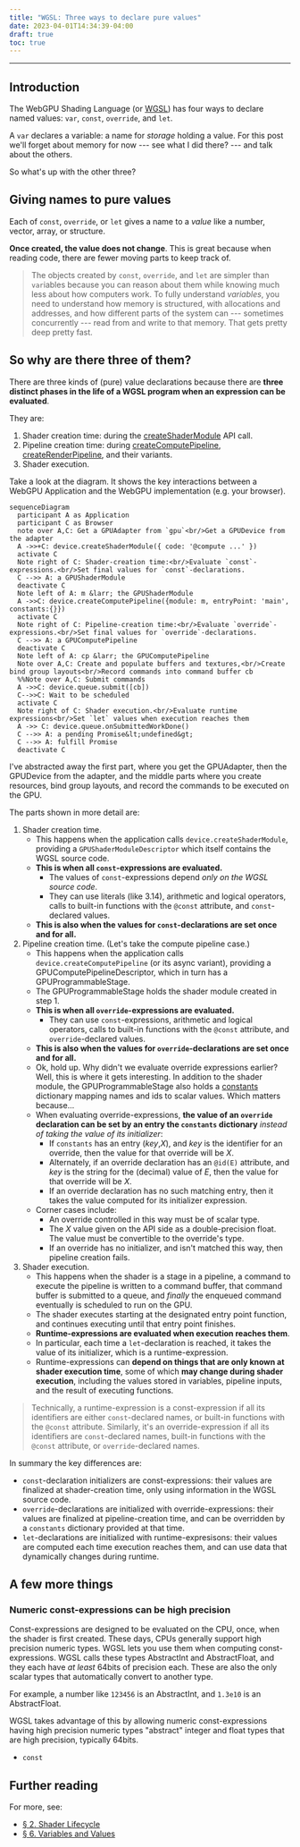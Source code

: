 ```yaml
---
title: "WGSL: Three ways to declare pure values"
date: 2023-04-01T14:34:39-04:00
draft: true
toc: true
---
```


-----
## Introduction

The WebGPU Shading Language (or [WGSL](w3.org/TR/WGSL))
has four ways to declare named values: `var`, `const`, `override`, and `let`.

A `var` declares a variable: a name for *storage* holding a value.
For this post we'll forget about memory for now
--- see what I did there? --- and talk about the others.

So what's up with the other three?

## Giving names to pure values

Each of `const`, `override`, or `let` gives a name to a *value* like a number, vector, array,
or structure.

**Once created, the value does not change**.
This is great because when reading code, there are fewer moving parts to keep track of.

>The objects created by `const`, `override`, and `let` are simpler
than `var`iables because you can reason about them while knowing
much less about how computers work.
To fully understand *variables*, you need to understand how memory is structured, with allocations
and addresses, and how different parts of the system can --- sometimes concurrently ---
read from and write to that memory.
That gets pretty deep pretty fast.

## So why are there three of them?

There are three kinds of (pure) value declarations because there are
**three distinct phases in the life of a WGSL program when an expression can be evaluated**.

They are:

1. Shader creation time: during the [createShaderModule](https://www.w3.org/TR/webgpu/#dom-gpudevice-createshadermodule) API call.
1. Pipeline creation time: during
     [createComputePipeline](https://www.w3.org/TR/webgpu/#dom-gpudevice-createrenderpipeline),
     [createRenderPipeline](https://www.w3.org/TR/webgpu/#dom-gpudevice-createcomputepipeline),
     and their variants.
1. Shader execution.

Take a look at the diagram.
It shows the key interactions between a WebGPU Application and the WebGPU implementation (e.g. your browser).

```mermaid
sequenceDiagram
  participant A as Application
  participant C as Browser
  note over A,C: Get a GPUAdapter from `gpu`<br/>Get a GPUDevice from the adapter
  A ->>+C: device.createShaderModule({ code: '@compute ...' })
  activate C
  Note right of C: Shader-creation time:<br/>Evaluate `const`-expressions.<br/>Set final values for `const`-declarations.
  C -->> A: a GPUShaderModule
  deactivate C
  Note left of A: m &larr; the GPUShaderModule
  A ->>C: device.createComputePipeline({module: m, entryPoint: 'main', constants:{}})
  activate C
  Note right of C: Pipeline-creation time:<br/>Evaluate `override`-expressions.<br/>Set final values for `override`-declarations.
  C -->> A: a GPUComputePipeline
  deactivate C
  Note left of A: cp &larr; the GPUComputePipeline
  Note over A,C: Create and populate buffers and textures,<br/>Create bind group layouts<br/>Record commands into command buffer cb
  %%Note over A,C: Submit commands
  A ->>C: device.queue.submit([cb])
  C-->>C: Wait to be scheduled
  activate C
  Note right of C: Shader execution.<br/>Evaluate runtime expressions<br/>Set `let` values when execution reaches them
  A ->> C: device.queue.onSubmittedWorkDone()
  C -->> A: a pending Promise&lt;undefined&gt;
  C -->> A: fulfill Promise
  deactivate C
```

I've abstracted away the first part, where you get the GPUAdapter, then the GPUDevice from the adapter, and the middle parts where you create resources, bind group layouts, and record the commands to
be executed on the GPU.

The parts shown in more detail are:

1. Shader creation time.
    * This happens when the application calls `device.createShaderModule`, providing
       a `GPUShaderModuleDescriptor` which itself contains the WGSL source code.
    * **This is when all `const`-expressions are evaluated.**
         * The values of `const`-expressions depend *only on the WGSL source code*.
         * They can use literals (like 3.14), arithmetic and logical operators,
             calls to built-in functions with the `@const` attribute, and
             `const`-declared values.
    * **This is also when the values for `const`-declarations
               are set once and for all.**
2. Pipeline creation time.  (Let's take the compute pipeline case.)
    * This happens when the application calls `device.createComputePipeline` (or its async variant),
      providing a GPUComputePipelineDescriptor, which in turn has a GPUProgrammableStage.
    * The GPUProgrammableStage holds the shader module created in step 1.
    * **This is when all `override`-expressions are evaluated.**
         * They can use `const`-expressions, arithmetic and logical operators,
             calls to built-in functions with the `@const` attribute, and
             `override`-declared values.
    * **This is also when the values for `override`-declarations
               are set once and for all.**
    * Ok, hold up.  Why didn't we evaluate override expressions earlier?
      Well, this is where it gets interesting.
      In addition to the shader module, the GPUProgrammableStage also holds a
      [constants](https://www.w3.org/TR/webgpu/#dom-gpuprogrammablestage-constants) dictionary
      mapping names and ids to scalar values. Which matters because...
    * When evaluating override-expressions, **the value of an `override` declaration can be
      set by an entry the `constants` dictionary** *instead of taking the value of its initializer*:
         * If `constants` has an entry (*key*,*X*), and *key* is
           the identifier for an override, then the value for that override will be *X*.
         * Alternately, if an override declaration has an `@id(E)` attribute, and *key* is the string
           for the (decimal) value of *E*, then the value for that override will be *X*.
         * If an override declaration has no such matching entry,
           then it takes the value computed for its initializer expression.
    * Corner cases include:
         * An override controlled in this way must be of scalar type.
         * The *X* value given on the API side as a double-precision float.
            The value must be convertible to the override's type.
         * If an override has no initializer, and isn't matched this way, then pipeline creation fails.
3. Shader execution.
    * This happens when the shader is a stage in a pipeline, a command to execute the pipeline
       is written to a command buffer, that command buffer is submitted to a queue,
       and *finally* the enqueued command eventually is scheduled to run on the GPU.
    *  The shader executes starting at the designated entry point function, and continues executing
       until that entry point finishes.
    * **Runtime-expressions are evaluated when execution reaches them**.
    * In particular, each time a `let`-declaration is reached, it takes the value of its initializer,
       which is a runtime-expression.
    * Runtime-expressions can **depend on things that are only known at shader execution time**,
         some of which **may change during shader execution**, including
         the values stored in variables, pipeline inputs, and the result of executing functions.

> Technically, a runtime-expression is a const-expression if all its identifiers are either
`const`-declared names, or built-in functions with the `@const` attribute.
Similarly, it's an override-expression if all its identifiers are
`const`-declared names, built-in functions with the `@const` attribute, or `override`-declared names.

In summary the key differences are:

* `const`-declaration initializers are const-expressions:
    their values are finalized at shader-creation time, only using information in the WGSL source code.
* `override`-declarations are initialized with override-expressions:
    their values are finalized at pipeline-creation time, and can be overridden
    by a `constants` dictionary provided at that time.
* `let`-declarations are initialized with runtime-expresisons:
    their values are computed each time execution reaches them, and can use data that dynamically
    changes during runtime.

## A few more things

### Numeric const-expressions can be high precision

Const-expressions are designed to be evaluated on the CPU, once, when the shader is first created.
These days, CPUs generally support high precision numeric types.
WGSL lets you use them when computing const-expressions.
WGSL calls these types AbstractInt and AbstractFloat, and they each have *at least*
64bits of precision each.
These are also the only scalar types that automatically convert to another type.

For example, a number like `123456` is an AbstractInt, and `1.3e10` is an AbstractFloat.

WGSL takes advantage of this by allowing numeric const-expressions
having high precision numeric types
"abstract" integer and float types that are high precision,
typically 64bits.


* `const`

<!--
%%   rect aliceblue
%%      Note over A,C: Record commands to run the compute shader
%%      A ->>C: device.createCommandEncoder(...)
%%      C ->A: a GPUCommandEncoder
%%      Note left of A: ce &larr; the GPUCommandEncoder
%%      A ->C: ce.beginComputePass(...)
%%      C ->A: a GPUComputePassEncoder
%%      Note left of A: cpe &larr; the GPUComputePassEncoder
%%      A ->C: cpe.setPipeline(cp) <br/> cpe.dispatchWorkGroups(...)<br/>cpe.end()
%%      A ->C: ce.finish()
%%      C ->A: a GPUCommandBuffer
%%    end
%%    Note left of A: cb &larr; the GPUCommandBuffer
-->

## Further reading
For more, see:

*  [&#x00a7; 2. Shader Lifecycle](https://www.w3.org/TR/WGSL/#shader-lifecycle)
*  [&#x00a7; 6. Variables and Values](https://www.w3.org/TR/WGSL/#var-and-value)
